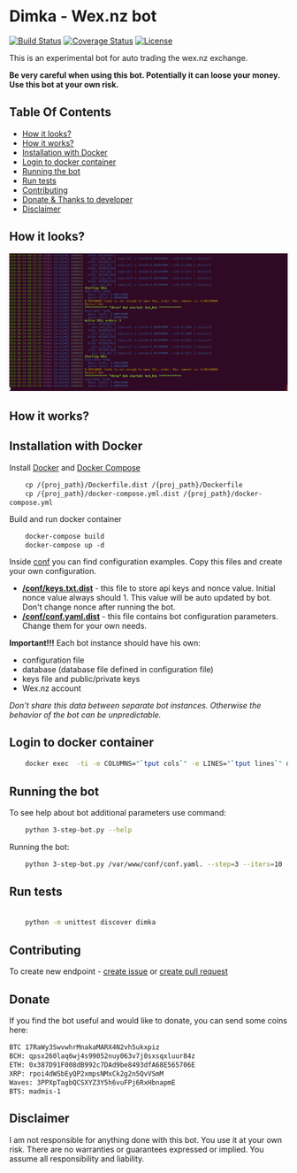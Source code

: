 # Dimka - Wex.nz bot

[![Build Status][testing-image]][testing-link]
[![Coverage Status][coverage-image]][coverage-link]
[![License][license-image]][license-link]

This is an experimental bot for auto trading the wex.nz exchange.


**Be very careful when using this bot. Potentially it can loose your money.**
**Use this bot at your own risk.**


## Table Of Contents

- [How it looks?](#how-it-looks)
- [How it works?](#how-it-works)
- [Installation with Docker](#installation-with-docker)
- [Login to docker container](#login-to-docker-container)
- [Running the bot](#running-the-bot)
- [Run tests](#run-tests)
- [Contributing](#contributing)
- [Donate & Thanks to developer](#donate)
- [Disclaimer](#disclaimer)


## How it looks?

![How it looks?](/i/img_1.png?raw=true "Optional Title")


## How it works? 


## Installation with Docker

Install [Docker](https://docs.docker.com/install/) and [Docker Compose](https://docs.docker.com/compose/install/)

```
    cp /{proj_path}/Dockerfile.dist /{proj_path}/Dockerfile 
    cp /{proj_path}/docker-compose.yml.dist /{proj_path}/docker-compose.yml 
```

Build and run docker container

```
    docker-compose build 
    docker-compose up -d 
```

Inside [conf](/conf/) you can find configuration examples.
Copy this files and create your own configuration.
* **[/conf/keys.txt.dist](/conf/keys.txt.dist)** - this file to store api keys and nonce value.
 Initial nonce value always should 1. This value will be auto updated by bot.
 Don't change nonce after running the bot.
* **[/conf/conf.yaml.dist](/conf/conf.yaml.dist)** - this file contains bot configuration parameters.
Change them for your own needs.  

**Important!!!** Each bot instance should have his own:
* configuration file
* database (database file defined in configuration file)
* keys file and public/private keys
* Wex.nz account  

*Don't share this data between separate bot instances. Otherwise the behavior of the bot can be unpredictable.*


## Login to docker container
```bash
    docker exec  -ti -e COLUMNS="`tput cols`" -e LINES="`tput lines`" dimka-wex  bash
```

## Running the bot
To see help about bot additional parameters use command:
```bash
    python 3-step-bot.py --help
```

Running the bot:
```bash
    python 3-step-bot.py /var/www/conf/conf.yaml. --step=3 --iters=10 --high-diff=50 --debug
```


## Run tests
```bash

    python -m unittest discover dimka
```


## Contributing
To create new endpoint - [create issue](https://github.com/madmis/dimka/issues/new) 
or [create pull request](https://github.com/madmis/dimka/compare)


## Donate

If you find the bot useful and would like to donate, you can send some coins here:

```
BTC 17RaWy3SwvwhrMnakaMARX4N2vh5ukxpiz
BCH: qpsx260laq6wj4s99052nuy063v7j0sxsqxluur84z
ETH: 0x387D91F008dB992c7DAd9be8493dfA68E565706E
XRP: rpoi4dWSbEyQP2xmpsNMxCk2g2n5QvVSmM
Waves: 3PPXpTagbQCSXYZ3Y5h6vuFPj6RxHbnapmE
BTS: madmis-1
```

## Disclaimer

I am not responsible for anything done with this bot. 
You use it at your own risk. 
There are no warranties or guarantees expressed or implied. 
You assume all responsibility and liability.


[testing-link]: https://travis-ci.org/madmis/dimka
[testing-image]: https://travis-ci.org/madmis/dimka.svg?branch=master

[coverage-link]: https://coveralls.io/github/madmis/dimka?branch=master
[coverage-image]: https://coveralls.io/repos/github/madmis/dimka/badge.svg?branch=master

[license-image]: https://img.shields.io/github/license/madmis/dimka.svg
[license-link]: https://github.com/madmis/dimka/blob/master/License.txt

